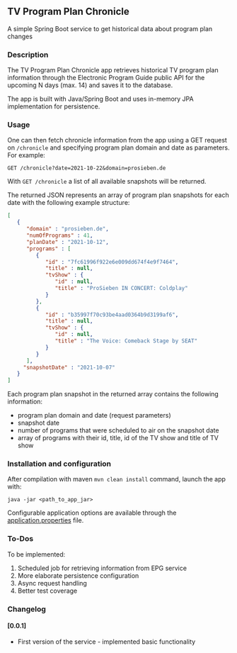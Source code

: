 ## TV Program Plan Chronicle

A simple Spring Boot service to get historical data about program plan changes

### Description

The TV Program Plan Chronicle app retrieves historical TV program plan information through the
Electronic Program Guide public API for the upcoming N days (max. 14) and saves it to the database.

The app is built with Java/Spring Boot and uses in-memory JPA implementation for persistence.

### Usage

One can then fetch chronicle information from the app using a GET request on `/chronicle` and specifying
program plan domain and date as parameters. For example:

`GET /chronicle?date=2021-10-22&domain=prosieben.de`

With `GET /chronicle` a list of all available snapshots will be returned.

The returned JSON represents an array of program plan snapshots for each date with the following example structure:

```json
[
   {
      "domain" : "prosieben.de",
      "numOfPrograms" : 41,
      "planDate" : "2021-10-12",
      "programs" : [
         {
            "id" : "7fc61996f922e6e009dd674f4e9f7464",
            "title" : null,
            "tvShow" : {
               "id" : null,
               "title" : "ProSieben IN CONCERT: Coldplay"
            }
         },          
         {
            "id" : "b35997f70c93be4aad0364b9d3199af6",
            "title" : null,
            "tvShow" : {
               "id" : null,
               "title" : "The Voice: Comeback Stage by SEAT"
            }
         }
      ],
     "snapshotDate" : "2021-10-07"
   }
]
```
Each program plan snapshot in the returned array contains the following information:
* program plan domain and date (request parameters)
* snapshot date
* number of programs that were scheduled to air on the snapshot date
* array of programs with their id, title, id of the TV show and title of TV show

### Installation and configuration

After compilation with maven `mvn clean install` command, launch the app with:

`java -jar <path_to_app_jar>`

Configurable application options are available through the [application.properties](src/main/resources/application.properties) file.

### To-Dos

To be implemented:
1. Scheduled job for retrieving information from EPG service
2. More elaborate persistence configuration
3. Async request handling
4. Better test coverage

### Changelog

#### [0.0.1]
* First version of the service - implemented basic functionality